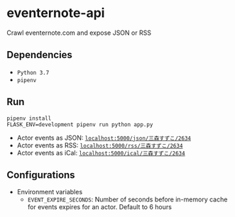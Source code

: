 # eventernote-api
Crawl eventernote.com and expose JSON or RSS

## Dependencies
* `Python 3.7`
* `pipenv`

## Run
```
pipenv install
FLASK_ENV=development pipenv run python app.py
```
* Actor events as JSON: [`localhost:5000/json/三森すずこ/2634`](localhost:5000/json/三森すずこ/2634)
* Actor events as RSS: [`localhost:5000/rss/三森すずこ/2634`](localhost:5000/rss/三森すずこ/2634)
* Actor events as iCal: [`localhost:5000/ical/三森すずこ/2634`](localhost:5000/ical/三森すずこ/2634)

## Configurations
* Environment variables
    * `EVENT_EXPIRE_SECONDS`: Number of seconds before in-memory cache for events expires for an actor. Default to 6 hours
